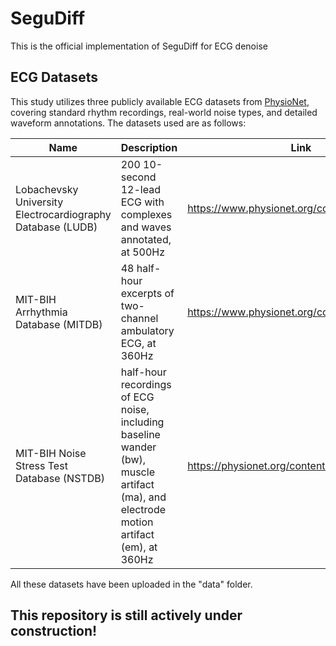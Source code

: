 # SeguDiff

This is the official implementation of SeguDiff for ECG denoise

## ECG Datasets

This study utilizes three publicly available ECG datasets from [PhysioNet](https://physionet.org/), covering standard rhythm recordings, real-world noise types, and detailed waveform annotations. The datasets used are as follows:

| Name                                                       | Description                                                                                                                           | Link                                           |
|------------------------------------------------------------|---------------------------------------------------------------------------------------------------------------------------------------|------------------------------------------------|
| Lobachevsky University Electrocardiography Database (LUDB) | 200 10-second 12-lead ECG with complexes and waves annotated, at 500Hz                                                                | https://www.physionet.org/content/ludb/1.0.1/  |
| MIT-BIH Arrhythmia Database (MITDB)                        | 48 half-hour excerpts of two-channel ambulatory ECG, at 360Hz                                                                         | https://www.physionet.org/content/mitdb/1.0.0/ |
| MIT-BIH Noise Stress Test Database (NSTDB)                 | half-hour recordings of ECG noise, including baseline wander (bw), muscle artifact (ma), and electrode motion artifact (em), at 360Hz | https://physionet.org/content/nstdb/1.0.0/     |

All these datasets have been uploaded in the "data" folder.

## This repository is still actively under construction!

